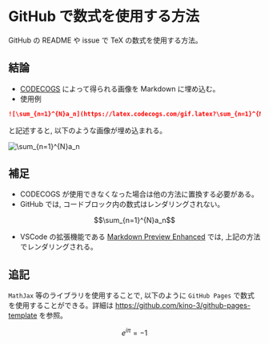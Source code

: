 # GitHub で数式を使用する方法

GitHub の README や issue で TeX の数式を使用する方法。

## 結論

- [CODECOGS](https://www.codecogs.com/latex/eqneditor.php) によって得られる画像を Markdown に埋め込む。
- 使用例

```md
![\sum_{n=1}^{N}a_n](https://latex.codecogs.com/gif.latex?\sum_{n=1}^{N}a_n)
```

と記述すると, 以下のような画像が埋め込まれる。

![\sum_{n=1}^{N}a_n](https://latex.codecogs.com/gif.latex?\sum_{n=1}^{N}a_n)

## 補足

- CODECOGS が使用できなくなった場合は他の方法に置換する必要がある。
- GitHub では, コードブロック内の数式はレンダリングされない。

```math
\sum_{n=1}^{N}a_n
```

- VSCode の拡張機能である [Markdown Preview Enhanced](https://shd101wyy.github.io/markdown-preview-enhanced/#/ja-jp/math) では, 上記の方法でレンダリングされる。

## 追記

`MathJax` 等のライブラリを使用することで, 以下のように `GitHub Pages` で数式を使用することができる。詳細は <https://github.com/kino-3/github-pages-template> を参照。

$$
{e}^{i\pi}=-1
$$
